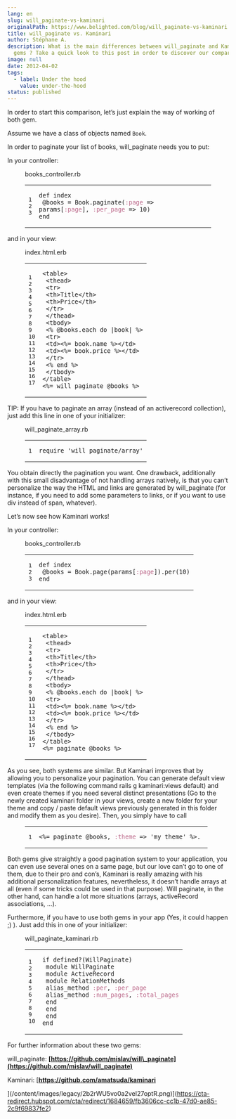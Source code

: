 ```yaml
---
lang: en
slug: will_paginate-vs-kaminari
originalPath: https://www.belighted.com/blog/will_paginate-vs-kaminari
title: will_paginate vs. Kaminari
author: Stéphane A.
description: What is the main differences between will_paginate and Kaminari
  gems ? Take a quick look to this post in order to discover our comparaison.
image: null
date: 2012-04-02
tags:
  - label: Under the hood
    value: under-the-hood
status: published
---
```

In order to start this comparison, let’s just explain the way of working of both gem.

Assume we have a class of objects named `Book`.

In order to paginate your list of books, will\_paginate needs you to put:

In your controller:

<figure class="code"><figcaption><span>books_controller.rb</span></figcaption><div class="highlight"><table><tbody><tr><td class="gutter"><pre class="line-numbers"><span class="line-number">1</span>
<span class="line-number">2</span>
<span class="line-number">3</span>
</pre></td><td class="code"><pre><code class="ruby"><span class="line"><span class="k"><span class="function"><span class="keyword">def</span></span></span><span class="function"> <span class="nf"><span class="title">index</span></span></span><span class="nf"></span>
</span><span class="line"> <span class="vi"><span class="variable">@books</span></span> <span class="o">=</span> <span class="no"><span class="constant">Book</span></span><span class="o">.</span><span class="n">paginate</span><span class="p">(</span><span class="ss"><span class="symbol">:page</span></span> <span class="o">=&gt;</span> <span class="n">params</span><span class="o">[</span><span class="ss"><span class="symbol">:page</span></span><span class="o">]</span><span class="p">,</span> <span class="ss"><span class="symbol">:per_page</span></span> <span class="o">=&gt;</span> <span class="mi"><span class="number">10</span></span><span class="p">)</span>
</span><span class="line"><span class="k"><span class="keyword">end</span></span>
</span></code></pre></td></tr></tbody></table></div></figure>

and in your view:

<figure class="code"><figcaption><span>index.html.erb</span></figcaption><div class="highlight"><table><tbody><tr><td class="gutter"><pre class="line-numbers"><span class="line-number">1</span>
<span class="line-number">2</span>
<span class="line-number">3</span>
<span class="line-number">4</span>
<span class="line-number">5</span>
<span class="line-number">6</span>
<span class="line-number">7</span>
<span class="line-number">8</span>
<span class="line-number">9</span>
<span class="line-number">10</span>
<span class="line-number">11</span>
<span class="line-number">12</span>
<span class="line-number">13</span>
<span class="line-number">14</span>
<span class="line-number">15</span>
<span class="line-number">16</span>
<span class="line-number">17</span>
</pre></td><td class="code"><pre><code class="erb undefined"><span class="line"><span class="x">&lt;table&gt;</span>
</span><span class="line"><span class="x"> &lt;thead&gt;</span>
</span><span class="line"><span class="x"> &lt;tr&gt;</span>
</span><span class="line"><span class="x"> &lt;th&gt;Title&lt;/th&gt;</span>
</span><span class="line"><span class="x"> &lt;th&gt;Price&lt;/th&gt;</span>
</span><span class="line"><span class="x"> &lt;/tr&gt;</span>
</span><span class="line"><span class="x"> &lt;/thead&gt;</span>
</span><span class="line"><span class="x"> &lt;tbody&gt;</span>
</span><span class="line"><span class="x"> </span><span class="cp">&lt;%</span> <span class="vi">@books</span><span class="o">.</span><span class="n">each</span> <span class="k">do</span> <span class="o">|</span><span class="n">book</span><span class="o">|</span> <span class="cp">%&gt;</span><span class="x"></span>
</span><span class="line"><span class="x"> &lt;tr&gt;</span>
</span><span class="line"><span class="x"> &lt;td&gt;</span><span class="cp">&lt;%=</span> <span class="n">book</span><span class="o">.</span><span class="n">name</span> <span class="cp">%&gt;</span><span class="x">&lt;/td&gt;</span>
</span><span class="line"><span class="x"> &lt;td&gt;</span><span class="cp">&lt;%=</span> <span class="n">book</span><span class="o">.</span><span class="n">price</span> <span class="cp">%&gt;</span><span class="x">&lt;/td&gt;</span>
</span><span class="line"><span class="x"> &lt;/tr&gt;</span>
</span><span class="line"><span class="x"> </span><span class="cp">&lt;%</span> <span class="k">end</span> <span class="cp">%&gt;</span><span class="x"></span>
</span><span class="line"><span class="x"> &lt;/tbody&gt;</span>
</span><span class="line"><span class="x">&lt;/table&gt;</span>
</span><span class="line"><span class="cp">&lt;%=</span> <span class="n">will_paginate</span> <span class="vi">@books</span> <span class="cp">%&gt;</span><span class="x"></span>
</span></code></pre></td></tr></tbody></table></div></figure>

TIP: If you have to paginate an array (instead of an activerecord collection), just add this line in one of your initializer:

<figure class="code"><figcaption><span>will_paginate_array.rb</span></figcaption><div class="highlight"><table><tbody><tr><td class="gutter"><pre class="line-numbers"><span class="line-number">1</span>
</pre></td><td class="code"><pre><code class="ruby"><span class="line"><span class="nb"><span class="keyword">require</span></span> <span class="s1"><span class="string">'will_paginate/array'</span></span>
</span></code></pre></td></tr></tbody></table></div></figure>

You obtain directly the pagination you want. One drawback, additionally with this small disadvantage of not handling arrays natively, is that you can’t personalize the way the HTML and links are generated by will\_paginate (for instance, if you need to add some parameters to links, or if you want to use div instead of span, whatever).

Let’s now see how Kaminari works!

In your controller:

<figure class="code"><figcaption><span>books_controller.rb</span></figcaption><div class="highlight"><table><tbody><tr><td class="gutter"><pre class="line-numbers"><span class="line-number">1</span>
<span class="line-number">2</span>
<span class="line-number">3</span>
</pre></td><td class="code"><pre><code class="ruby"><span class="line"><span class="k"><span class="function"><span class="keyword">def</span></span></span><span class="function"> <span class="nf"><span class="title">index</span></span></span><span class="nf"></span>
</span><span class="line"> <span class="vi"><span class="variable">@books</span></span> <span class="o">=</span> <span class="no"><span class="constant">Book</span></span><span class="o">.</span><span class="n">page</span><span class="p">(</span><span class="n">params</span><span class="o">[</span><span class="ss"><span class="symbol">:page</span></span><span class="o">]</span><span class="p">)</span><span class="o">.</span><span class="n">per</span><span class="p">(</span><span class="mi"><span class="number">10</span></span><span class="p">)</span>
</span><span class="line"><span class="k"><span class="keyword">end</span></span>
</span></code></pre></td></tr></tbody></table></div></figure>

and in your view:

<figure class="code"><figcaption><span>index.html.erb</span></figcaption><div class="highlight"><table><tbody><tr><td class="gutter"><pre class="line-numbers"><span class="line-number">1</span>
<span class="line-number">2</span>
<span class="line-number">3</span>
<span class="line-number">4</span>
<span class="line-number">5</span>
<span class="line-number">6</span>
<span class="line-number">7</span>
<span class="line-number">8</span>
<span class="line-number">9</span>
<span class="line-number">10</span>
<span class="line-number">11</span>
<span class="line-number">12</span>
<span class="line-number">13</span>
<span class="line-number">14</span>
<span class="line-number">15</span>
<span class="line-number">16</span>
<span class="line-number">17</span>
</pre></td><td class="code"><pre><code class="erb undefined"><span class="line"><span class="x">&lt;table&gt;</span>
</span><span class="line"><span class="x"> &lt;thead&gt;</span>
</span><span class="line"><span class="x"> &lt;tr&gt;</span>
</span><span class="line"><span class="x"> &lt;th&gt;Title&lt;/th&gt;</span>
</span><span class="line"><span class="x"> &lt;th&gt;Price&lt;/th&gt;</span>
</span><span class="line"><span class="x"> &lt;/tr&gt;</span>
</span><span class="line"><span class="x"> &lt;/thead&gt;</span>
</span><span class="line"><span class="x"> &lt;tbody&gt;</span>
</span><span class="line"><span class="x"> </span><span class="cp">&lt;%</span> <span class="vi">@books</span><span class="o">.</span><span class="n">each</span> <span class="k">do</span> <span class="o">|</span><span class="n">book</span><span class="o">|</span> <span class="cp">%&gt;</span><span class="x"></span>
</span><span class="line"><span class="x"> &lt;tr&gt;</span>
</span><span class="line"><span class="x"> &lt;td&gt;</span><span class="cp">&lt;%=</span> <span class="n">book</span><span class="o">.</span><span class="n">name</span> <span class="cp">%&gt;</span><span class="x">&lt;/td&gt;</span>
</span><span class="line"><span class="x"> &lt;td&gt;</span><span class="cp">&lt;%=</span> <span class="n">book</span><span class="o">.</span><span class="n">price</span> <span class="cp">%&gt;</span><span class="x">&lt;/td&gt;</span>
</span><span class="line"><span class="x"> &lt;/tr&gt;</span>
</span><span class="line"><span class="x"> </span><span class="cp">&lt;%</span> <span class="k">end</span> <span class="cp">%&gt;</span><span class="x"></span>
</span><span class="line"><span class="x"> &lt;/tbody&gt;</span>
</span><span class="line"><span class="x">&lt;/table&gt;</span>
</span><span class="line"><span class="cp">&lt;%=</span> <span class="n">paginate</span> <span class="vi">@books</span> <span class="cp">%&gt;</span><span class="x"></span>
</span></code></pre></td></tr></tbody></table></div></figure>

As you see, both systems are similar. But Kaminari improves that by allowing you to personalize your pagination. You can generate default view templates (via the following command rails g kaminari:views default) and even create themes if you need several distinct presentations (Go to the newly created kaminari folder in your views, create a new folder for your theme and copy / paste default views previously generated in this folder and modify them as you desire). Then, you simply have to call

<figure class="code"><div class="highlight"><table><tbody><tr><td class="gutter"><pre class="line-numbers"><span class="line-number">1</span>
</pre></td><td class="code"><pre><code class="erb ruby"><span class="line"><span class="cp">&lt;%=</span> <span class="n">paginate</span> <span class="vi"><span class="variable">@books</span></span><span class="p">,</span> <span class="ss"><span class="symbol">:theme</span></span> <span class="o">=&gt;</span> <span class="s1"><span class="string">'my_theme'</span></span> <span class="cp">%&gt;</span><span class="x">. </span>
</span></code></pre></td></tr></tbody></table></div></figure>

Both gems give straightly a good pagination system to your application, you can even use several ones on a same page, but our love can’t go to one of them, due to their pro and con’s, Kaminari is really amazing with his additional personalization features, nevertheless, it doesn’t handle arrays at all (even if some tricks could be used in that purpose). Will paginate, in the other hand, can handle a lot more situations (arrays, activeRecord associations, …).

Furthermore, if you have to use both gems in your app (Yes, it could happen ;) ). Just add this in one of your initializer:

<figure class="code"><figcaption><span>will_paginate_kaminari.rb</span></figcaption><div class="highlight"><table><tbody><tr><td class="gutter"><pre class="line-numbers"><span class="line-number">1</span>
<span class="line-number">2</span>
<span class="line-number">3</span>
<span class="line-number">4</span>
<span class="line-number">5</span>
<span class="line-number">6</span>
<span class="line-number">7</span>
<span class="line-number">8</span>
<span class="line-number">9</span>
<span class="line-number">10</span>
</pre></td><td class="code"><pre><code class="ruby"><span class="line"><span class="k"><span class="keyword">if</span></span> <span class="n"><span class="keyword">defined</span>?</span><span class="p">(</span><span class="no"><span class="constant">WillPaginate</span></span><span class="p">)</span>
</span><span class="line"> <span class="k"><span class="class"><span class="keyword">module</span></span></span><span class="class"> <span class="nn"><span class="title">WillPaginate</span></span></span><span class="nn"></span>
</span><span class="line"> <span class="k"><span class="class"><span class="keyword">module</span></span></span><span class="class"> <span class="nn"><span class="title">ActiveRecord</span></span></span><span class="nn"></span>
</span><span class="line"> <span class="k"><span class="class"><span class="keyword">module</span></span></span><span class="class"> <span class="nn"><span class="title">RelationMethods</span></span></span><span class="nn"></span>
</span><span class="line"> <span class="n">alias_method</span> <span class="ss"><span class="symbol">:per</span></span><span class="p">,</span> <span class="ss"><span class="symbol">:per_page</span></span>
</span><span class="line"> <span class="n">alias_method</span> <span class="ss"><span class="symbol">:num_pages</span></span><span class="p">,</span> <span class="ss"><span class="symbol">:total_pages</span></span>
</span><span class="line"> <span class="k"><span class="keyword">end</span></span>
</span><span class="line"> <span class="k"><span class="keyword">end</span></span>
</span><span class="line"> <span class="k"><span class="keyword">end</span></span>
</span><span class="line"><span class="k"><span class="keyword">end</span></span>
</span></code></pre></td></tr></tbody></table></div></figure>

For further information about these two gems:

will\_paginate: **[https://github.com/mislav/will\_paginate](https://github.com/mislav/will_paginate)**

Kaminari: [**https://github.com/amatsuda/kaminari**  
  
](/content/images/legacy/2b2rWU5vo0a2veI27optR.png)](https://cta-redirect.hubspot.com/cta/redirect/1684659/fb3606cc-cc1b-47d0-ae85-2c9f69837fe2)